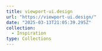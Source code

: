 ```yaml
---
title: viewport-ui.design
url: "https://viewport-ui.design/"
date: "2025-03-13T21:05:39.295Z"
collection:
  - Inspiration
type: Collections
---
```

